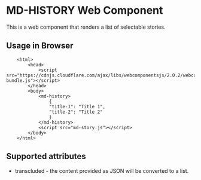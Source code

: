 # MD-HISTORY Web Component

This is a web component that renders a list of selectable stories.

## Usage in Browser

```
    <html>
        <head>
            <script src="https://cdnjs.cloudflare.com/ajax/libs/webcomponentsjs/2.0.2/webcomponents-bundle.js"></script>
        </head>
        <body>
            <md-history>
                {
                "title-1": "Title 1",
                "title-2": "Title 2"
                }
            </md-history>
            <script src="md-story.js"></script>
        </body>
    </html>
```

## Supported attributes

* transcluded - the content provided as JSON will be converted to a list.

